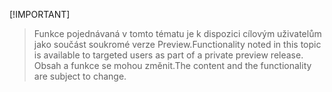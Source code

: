  [!IMPORTANT]
> <span data-ttu-id="3ba52-101">Funkce pojednávaná v tomto tématu je k dispozici cílovým uživatelům jako součást soukromé verze Preview.</span><span class="sxs-lookup"><span data-stu-id="3ba52-101">Functionality noted in this topic is available to targeted users as part of a private preview release.</span></span> <span data-ttu-id="3ba52-102">Obsah a funkce se mohou změnit.</span><span class="sxs-lookup"><span data-stu-id="3ba52-102">The content and the functionality are subject to change.</span></span> 
